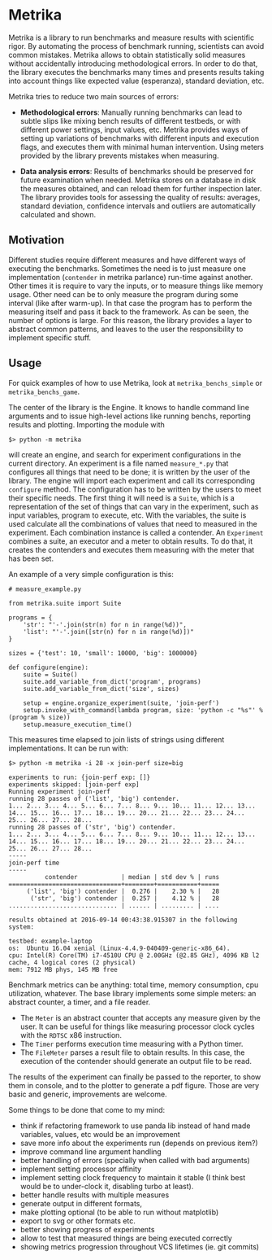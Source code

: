 # Metrika
Metrika is a library to run benchmarks and measure results with scientific rigor.
By automating the process of benchmark running, scientists can avoid
common mistakes.
Metrika allows to obtain statistically solid measures without accidentally introducing methodological
errors. In order to do
that, the library executes the benchmarks many times and presents results
taking into account things like expected value (esperanza), standard deviation,
etc.

 Metrika tries to reduce two main sources of errors:

- **Methodological errors**:
Manually running benchmarks can lead to subtle slips like mixing bench
results of different testbeds, or with different power settings,
input values, etc.
Metrika provides ways of setting up variations of benchmarks with different
inputs and execution flags, and executes them with minimal human intervention.
Using meters provided by the library prevents mistakes when measuring.


- **Data analysis errors**: Results of benchmarks should be preserved
for future examination when needed.
Metrika stores on a database in disk the measures
obtained, and can reload them for
further inspection later. The library provides tools for assessing
the quality of results: averages, standard deviation, confidence
intervals and outliers are automatically calculated and shown.


Motivation
-----

Different studies require different measures and have different ways of executing the benchmarks.
Sometimes the need is to just measure one implementation  (`contender` in metrika parlance) run-time against another.
Other times it is require to vary the inputs, or to measure
things like memory usage.
Other need can be to only measure the program during some interval (like after warm-up).
In that case the program has to perform the measuring itself
and pass it back to the framework.
As can be seen, the number of options is large. For this reason, the library provides a layer to abstract common patterns,
and leaves to the user the responsibility to implement specific stuff.

Usage
-----
For quick examples of how to use Metrika, look at `metrika_benchs_simple` or `metrika_benchs_game`.

The center of the library is the Engine.
It knows to handle command line arguments and to
issue high-level actions like running benchs, reporting
results and plotting.
Importing the module with

    $> python -m metrika
    
will create an engine, and search for experiment configurations in the 
current directory. An experiment is a file named `measure_*.py` that 
configures all things that need to be done; it is written by the user
of the library.
The engine will import each experiment and call its
corresponding `configure` method.
The configuration has to be written by the users to meet
their specific needs. The first thing it will need is a `Suite`,
which is a representation of the set of things that can vary in 
the experiment, such as input variables, program to execute, etc.
With the variables, the suite is used calculate all the combinations
of values that need to measured in the experiment.
Each combination instance is called a contender. 
An `Experiment` combines a suite, an executor and a meter to obtain
results. To do that, it creates the contenders and executes them
measuring with the meter that has been set.

An example of a very simple configuration is this:

    # measure_example.py
    
    from metrika.suite import Suite

    programs = {
        'str': "'-'.join(str(n) for n in range(%d))",
        'list': "'-'.join([str(n) for n in range(%d)])"
    }
    
    sizes = {'test': 10, 'small': 10000, 'big': 1000000}
    
    def configure(engine):
        suite = Suite()
        suite.add_variable_from_dict('program', programs)
        suite.add_variable_from_dict('size', sizes)
        
        setup = engine.organize_experiment(suite, 'join-perf')
        setup.invoke_with_command(lambda program, size: 'python -c "%s"' % (program % size))
        setup.measure_execution_time()

This measures time elapsed to join lists of strings using different
implementations. It can be run with:

    $> python -m metrika -i 28 -x join-perf size=big

    experiments to run: {join-perf exp: []}
    experiments skipped: [join-perf exp]
    Running experiment join-perf
    running 28 passes of ('list', 'big') contender. 
    1... 2... 3... 4... 5... 6... 7... 8... 9... 10... 11... 12... 13... 14... 15... 16... 17... 18... 19... 20... 21... 22... 23... 24... 25... 26... 27... 28... 
    running 28 passes of ('str', 'big') contender. 
    1... 2... 3... 4... 5... 6... 7... 8... 9... 10... 11... 12... 13... 14... 15... 16... 17... 18... 19... 20... 21... 22... 23... 24... 25... 26... 27... 28... 
    -----
    join-perf time
    -----
              contender            | median | std dev % | runs 
    ===============================+========+===========+=====
         ('list', 'big') contender |  0.276 |    2.30 % |   28 
          ('str', 'big') contender |  0.257 |    4.12 % |   28 
    .............................. | ...... | ......... | .... 
    
    results obtained at 2016-09-14 00:43:38.915307 in the following system:
    
    testbed: example-laptop
    os:  Ubuntu 16.04 xenial (Linux-4.4.9-040409-generic-x86_64).
    cpu: Intel(R) Core(TM) i7-4510U CPU @ 2.00GHz (@2.85 GHz), 4096 KB l2 cache, 4 logical cores (2 physical)
    mem: 7912 MB phys, 145 MB free

Benchmark metrics can be anything: total time, memory consumption,
cpu utilization, whatever.
The base library implements some simple meters: an abstract counter,
a timer, and a file reader.
 - The `Meter` is an abstract counter that accepts any measure given
  by the user. It can be useful for things like measuring processor
  clock cycles with the `RDTSC` x86 instruction.
 - The `Timer` performs execution time measuring with a Python timer.
 - The `FileMeter` parses a result file to obtain results. In this
   case, the execution of the contender should generate an output
   file to be read.

The results of the experiment can finally be passed to the reporter,
to show them in console, and to the plotter to generate a pdf figure.
Those are very basic and generic, improvements are welcome.

Some things to be done that come to my mind:

- think if refactoring framework to use panda lib instead of
  hand made variables, values, etc would be an improvement
- save more info about the experiments run (depends on previous item?)
- improve command line argument handling
- better handling of errors (specially when called with bad arguments)
- implement setting processor affinity
- implement setting clock frequency to maintain it stable (I think best
 would be to under-clock it, disabling turbo at least).
- better handle results with multiple measures
- generate output in different formats,
- make plotting optional (to be able to run without matplotlib)
- export to svg or other formats etc.
- better showing progress of experiments
- allow to test that measured things are being executed correctly 
- showing metrics progression throughout VCS lifetimes (ie. git commits)
